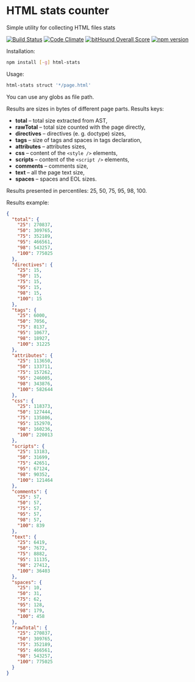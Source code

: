 # HTML stats counter

Simple utility for collecting HTML files stats

[![Build Status](https://travis-ci.org/andre487/html-stats.svg?branch=master)](https://travis-ci.org/andre487/html-stats)
[![Code Climate](https://codeclimate.com/github/andre487/html-stats/badges/gpa.svg)](https://codeclimate.com/github/andre487/html-stats)
[![bitHound Overall Score](https://www.bithound.io/github/andre487/html-stats/badges/score.svg)](https://www.bithound.io/github/andre487/html-stats)
[![npm version](https://badge.fury.io/js/html-stats.svg)](https://badge.fury.io/js/html-stats)

Installation:
```sh
npm install [-g] html-stats
```

Usage:
```sh
html-stats struct '*/page.html'
```

You can use any globs as file path.

Results are sizes in bytes of different page parts. Results keys:
  * **total** – total size extracted from AST,
  * **rawTotal** – total size counted with the page directly,
  * **directives** – directives (e. g. doctype) sizes,
  * **tags** – size of tags and spaces in tags declaration,
  * **attributes** – attributes sizes,
  * **css** – content of the `<style />` elements,
  * **scripts** – content of the `<script />` elements,
  * **comments** – comments size,
  * **text** – all the page text size,
  * **spaces** – spaces and EOL sizes.

Results presented in percentiles: 25, 50, 75, 95, 98, 100.

Results example:
```json
{
  "total": {
    "25": 270837,
    "50": 309765,
    "75": 352189,
    "95": 466561,
    "98": 543257,
    "100": 775025
  },
  "directives": {
    "25": 15,
    "50": 15,
    "75": 15,
    "95": 15,
    "98": 15,
    "100": 15
  },
  "tags": {
    "25": 6000,
    "50": 7056,
    "75": 8137,
    "95": 10677,
    "98": 18927,
    "100": 31225
  },
  "attributes": {
    "25": 113650,
    "50": 133711,
    "75": 157262,
    "95": 246005,
    "98": 343876,
    "100": 582644
  },
  "css": {
    "25": 118373,
    "50": 127444,
    "75": 135806,
    "95": 152970,
    "98": 160236,
    "100": 220013
  },
  "scripts": {
    "25": 13183,
    "50": 31699,
    "75": 42651,
    "95": 67124,
    "98": 90352,
    "100": 121464
  },
  "comments": {
    "25": 57,
    "50": 57,
    "75": 57,
    "95": 57,
    "98": 57,
    "100": 839
  },
  "text": {
    "25": 6419,
    "50": 7672,
    "75": 8882,
    "95": 11135,
    "98": 27412,
    "100": 36403
  },
  "spaces": {
    "25": 10,
    "50": 31,
    "75": 62,
    "95": 128,
    "98": 179,
    "100": 458
  },
  "rawTotal": {
    "25": 270837,
    "50": 309765,
    "75": 352189,
    "95": 466561,
    "98": 543257,
    "100": 775025
  }
}
```

